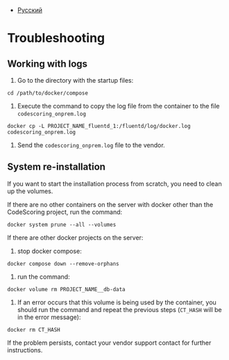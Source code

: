- [Русский](../../on-premise/troubleshooting/)

# Troubleshooting

## Working with logs

1. Go to the directory with the startup files:

```
cd /path/to/docker/compose
```

1. Execute the command to copy the log file from the container to the file `codescoring_onprem.log`

```
docker cp -L PROJECT_NAME_fluentd_1:/fluentd/log/docker.log codescoring_onprem.log
```

1. Send the `codescoring_onprem.log` file to the vendor.

## System re-installation

If you want to start the installation process from scratch, you need to clean up the volumes.

If there are no other containers on the server with docker other than the CodeScoring project, run the command:

```
docker system prune --all --volumes
```

If there are other docker projects on the server:

1. stop docker compose:

```
docker compose down --remove-orphans
```

1. run the command:

```
docker volume rm PROJECT_NAME__db-data
```

1. If an error occurs that this volume is being used by the container, you should run the command and repeat the previous steps (`CT_HASH` will be in the error message):

```
docker rm CT_HASH
```

If the problem persists, contact your vendor support contact for further instructions.
